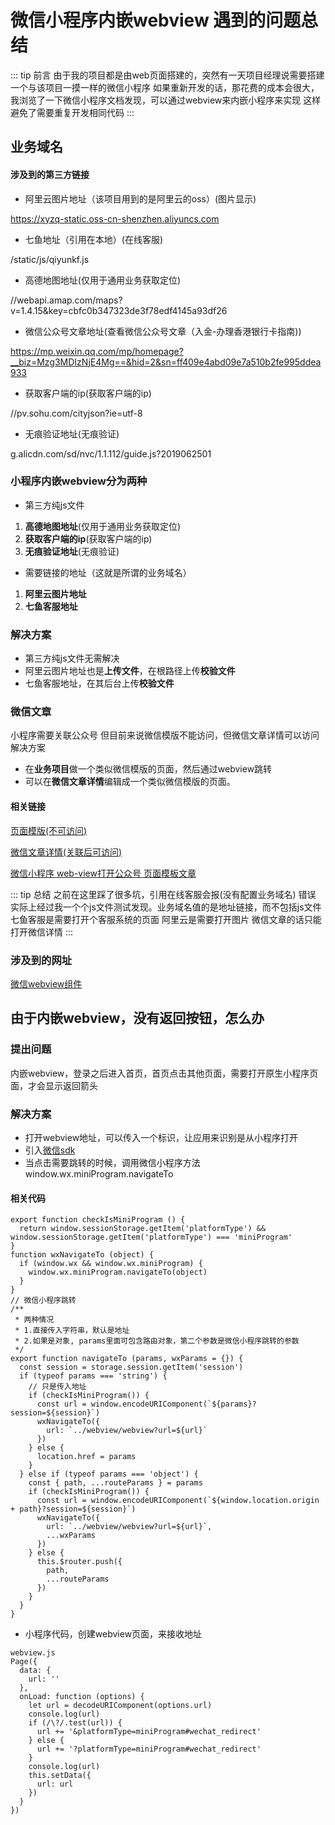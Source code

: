 # 微信小程序内嵌webview 遇到的问题总结

::: tip 前言
由于我的项目都是由web页面搭建的，突然有一天项目经理说需要搭建一个与该项目一摸一样的微信小程序
如果重新开发的话，那花费的成本会很大，我浏览了一下微信小程序文档发现，可以通过webview来内嵌小程序来实现
这样避免了需要重复开发相同代码
:::

## 业务域名

#### 涉及到的第三方链接

* 阿里云图片地址（该项目用到的是阿里云的oss）(图片显示)

https://xyzq-static.oss-cn-shenzhen.aliyuncs.com

* 七鱼地址（引用在本地）(在线客服)

/static/js/qiyunkf.js

* 高德地图地址(仅用于通用业务获取定位)

//webapi.amap.com/maps?v=1.4.15&key=cbfc0b347323de3f78edf4145a93df26

* 微信公众号文章地址(查看微信公众号文章（入金-办理香港银行卡指南))

https://mp.weixin.qq.com/mp/homepage?__biz=Mzg3MDIzNjE4Mg==&hid=2&sn=ff409e4abd09e7a510b2fe995ddea933

* 获取客户端的ip(获取客户端的ip)

//pv.sohu.com/cityjson?ie=utf-8

* 无痕验证地址(无痕验证)

g.alicdn.com/sd/nvc/1.1.112/guide.js?2019062501

### 小程序内嵌webview分为两种

* 第三方纯js文件

1. **高德地图地址**(仅用于通用业务获取定位)
2. **获取客户端的ip**(获取客户端的ip)
3. **无痕验证地址**(无痕验证)

* 需要链接的地址（这就是所谓的业务域名）

1. **阿里云图片地址**
2. **七鱼客服地址**

### 解决方案

* 第三方纯js文件无需解决
* 阿里云图片地址也是**上传文件**，在根路径上传**校验文件**
* 七鱼客服地址，在其后台上传**校验文件**

### 微信文章

小程序需要关联公众号
但目前来说微信模版不能访问，但微信文章详情可以访问
解决方案
* 在**业务项目**做一个类似微信模版的页面，然后通过webview跳转
* 可以在**微信文章详情**编辑成一个类似微信模版的页面。

#### 相关链接

[页面模版(不可访问)](https://mp.weixin.qq.com/mp/homepage?__biz=Mzg3MDIzNjE4Mg==&hid=2&sn=ff409e4abd09e7a510b2fe995ddea933?session=DIAjvdk2WuwTEQUcFC3Tw2AKK&platformType=miniProgram#wechat_redirect)

[微信文章详情(关联后可访问)](https://mp.weixin.qq.com/s?__biz=Mzg3MDIzNjE4Mg==&mid=100000516&idx=2&sn=1e1ebb56d838d5a86197bc53c03949ea&scene=19#wechat_redirect)

[微信小程序 web-view打开公众号 页面模板文章](https://developers.weixin.qq.com/community/develop/doc/000ea261644c705e0ff6316865c000)

::: tip 总结
之前在这里踩了很多坑，引用在线客服会报(没有配置业务域名) 错误
实际上经过我一个个js文件测试发现。业务域名值的是地址链接，而不包括js文件
七鱼客服是需要打开个客服系统的页面
阿里云是需要打开图片
微信文章的话只能打开微信详情
:::

### 涉及到的网址

[微信webview组件](https://developers.weixin.qq.com/miniprogram/dev/component/web-view.html)

## 由于内嵌webview，没有返回按钮，怎么办

### 提出问题

内嵌webview，登录之后进入首页，首页点击其他页面，需要打开原生小程序页面，才会显示返回箭头

### 解决方案

* 打开webview地址，可以传入一个标识，让应用来识别是从小程序打开
* 引入[微信sdk](//res2.wx.qq.com/open/js/jweixin-1.4.0.js)
* 当点击需要跳转的时候，调用微信小程序方法  window.wx.miniProgram.navigateTo

#### 相关代码

```
export function checkIsMiniProgram () {
  return window.sessionStorage.getItem('platformType') && window.sessionStorage.getItem('platformType') === 'miniProgram'
}
function wxNavigateTo (object) {
  if (window.wx && window.wx.miniProgram) {
    window.wx.miniProgram.navigateTo(object)
  }
}
// 微信小程序跳转
/**
 * 两种情况
 * 1.直接传入字符串，默认是地址
 * 2.如果是对象, params里面可包含路由对象，第二个参数是微信小程序跳转的参数
 */
export function navigateTo (params, wxParams = {}) {
  const session = storage.session.getItem('session')
  if (typeof params === 'string') {
    // 只是传入地址
    if (checkIsMiniProgram()) {
      const url = window.encodeURIComponent(`${params}?session=${session}`)
      wxNavigateTo({
        url: `../webview/webview?url=${url}`
      })
    } else {
      location.href = params
    }
  } else if (typeof params === 'object') {
    const { path, ...routeParams } = params
    if (checkIsMiniProgram()) {
      const url = window.encodeURIComponent(`${window.location.origin + path}?session=${session}`)
      wxNavigateTo({
        url: `../webview/webview?url=${url}`,
        ...wxParams
      })
    } else {
      this.$router.push({
        path,
        ...routeParams
      })
    }
  }
}

```

* 小程序代码，创建webview页面，来接收地址

```
webview.js
Page({
  data: {
    url: ''
  },
  onLoad: function (options) {
    let url = decodeURIComponent(options.url)
    console.log(url)
    if (/\?/.test(url)) {
      url += '&platformType=miniProgram#wechat_redirect'
    } else {
      url += '?platformType=miniProgram#wechat_redirect'
    }
    console.log(url)
    this.setData({
      url: url
    })
  }
})

```